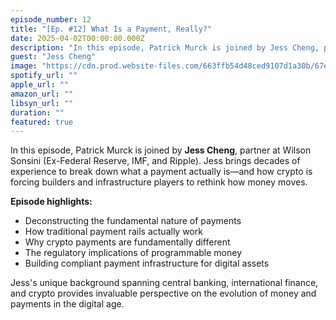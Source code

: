 ```yaml
---
episode_number: 12
title: "[Ep. #12] What Is a Payment, Really?"
date: 2025-04-02T00:00:00.000Z
description: "In this episode, Patrick Murck is joined by Jess Cheng, partner at Wilson Sonsini (Ex-Federal Reserve, IMF, and Ripple). Jess brings decades of experience to break down what a payment actually is—and how crypto is forcing builders and infrastructure players to rethink how money moves."
guest: "Jess Cheng"
image: "https://cdn.prod.website-files.com/663ffb54d48ced9107d1a30b/67ed5e7c0b6336061b140b99_Episode%20%2312_Guest%20Cover.png"
spotify_url: ""
apple_url: ""
amazon_url: ""
libsyn_url: ""
duration: ""
featured: true
---
```


In this episode, Patrick Murck is joined by **Jess Cheng**, partner at Wilson Sonsini (Ex-Federal Reserve, IMF, and Ripple). Jess brings decades of experience to break down what a payment actually is—and how crypto is forcing builders and infrastructure players to rethink how money moves.

**Episode highlights:**

- Deconstructing the fundamental nature of payments
- How traditional payment rails actually work
- Why crypto payments are fundamentally different
- The regulatory implications of programmable money
- Building compliant payment infrastructure for digital assets

Jess's unique background spanning central banking, international finance, and crypto provides invaluable perspective on the evolution of money and payments in the digital age.
